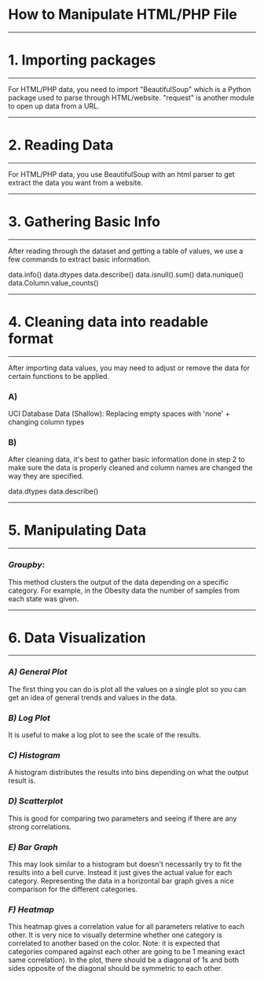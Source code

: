 # How to Manipulate HTML/PHP File



***

# 1. Importing packages

***



For HTML/PHP data, you need to import "BeautifulSoup" which is a Python package used to parse through HTML/website. "request" is another module to open up data from a URL.   




***

# 2. Reading Data

***

For HTML/PHP data, you use BeautifulSoup with an html parser to get extract the data you want from a website.


   


***

# 3. Gathering Basic Info

***

After reading through the dataset and getting a table of values, we use a few commands to extract basic information.  

data.info()
data.dtypes
data.describe()
data.isnull().sum()
data.nunique()
data.Column.value_counts()




***

# 4. Cleaning data into readable format

***

After importing data values, you may need to adjust or remove the data for certain functions to be applied. 


### A)


UCI Database Data (Shallow): Replacing empty spaces with 'none' + changing column types



### B)

After cleaning data, it's best to gather basic information done in step 2 to make sure the data is properly cleaned and column names are changed the way they are specified. 


data.dtypes
data.describe()


***

# 5. Manipulating Data

***


### *Groupby*: 

This method clusters the output of the data depending on a specific category. For example, in the Obesity data the number of samples from each state was given. 




***

# 6. Data Visualization

***


### *A) General Plot*

The first thing you can do is plot all the values on a single plot so you can get an idea of general trends and values in the data.

   

### *B) Log Plot*

It is useful to make a log plot to see the scale of the results.

   

### *C) Histogram*

A histogram distributes the results into bins depending on what the output result is.

   

### *D) Scatterplot*

This is good for comparing two parameters and seeing if there are any strong correlations.

  

### *E) Bar Graph*

This may look similar to a histogram but doesn't necessarily try to fit the results into a bell curve. Instead it just gives the actual value for each category. Representing the data in a horizontal bar graph gives a nice comparison for the different categories.


   
### *F) Heatmap*

This heatmap gives a correlation value for all parameters relative to each other. It is very nice to visually determine whether one category is correlated to another based on the color. Note: it is expected that categories compared against each other are going to be 1 meaning exact same correlation). In the plot, there should be a diagonal of 1s and both sides opposite of the diagonal should be symmetric to each other. 

  
        
